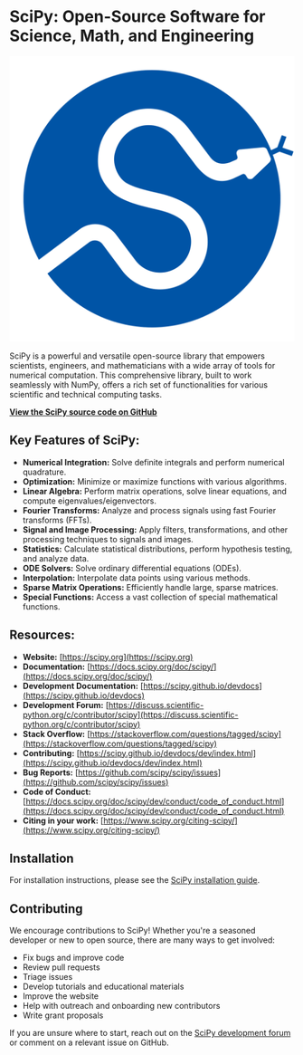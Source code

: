 # SciPy: Open-Source Software for Science, Math, and Engineering

[![SciPy Logo](https://raw.githubusercontent.com/scipy/scipy/main/doc/source/_static/logo.svg)](https://scipy.org)

SciPy is a powerful and versatile open-source library that empowers scientists, engineers, and mathematicians with a wide array of tools for numerical computation.  This comprehensive library, built to work seamlessly with NumPy, offers a rich set of functionalities for various scientific and technical computing tasks.

**[View the SciPy source code on GitHub](https://github.com/scipy/scipy)**

## Key Features of SciPy:

*   **Numerical Integration:** Solve definite integrals and perform numerical quadrature.
*   **Optimization:**  Minimize or maximize functions with various algorithms.
*   **Linear Algebra:**  Perform matrix operations, solve linear equations, and compute eigenvalues/eigenvectors.
*   **Fourier Transforms:** Analyze and process signals using fast Fourier transforms (FFTs).
*   **Signal and Image Processing:** Apply filters, transformations, and other processing techniques to signals and images.
*   **Statistics:**  Calculate statistical distributions, perform hypothesis testing, and analyze data.
*   **ODE Solvers:**  Solve ordinary differential equations (ODEs).
*   **Interpolation:**  Interpolate data points using various methods.
*   **Sparse Matrix Operations:**  Efficiently handle large, sparse matrices.
*   **Special Functions:**  Access a vast collection of special mathematical functions.

## Resources:

*   **Website:** [https://scipy.org](https://scipy.org)
*   **Documentation:** [https://docs.scipy.org/doc/scipy/](https://docs.scipy.org/doc/scipy/)
*   **Development Documentation:** [https://scipy.github.io/devdocs](https://scipy.github.io/devdocs)
*   **Development Forum:** [https://discuss.scientific-python.org/c/contributor/scipy](https://discuss.scientific-python.org/c/contributor/scipy)
*   **Stack Overflow:** [https://stackoverflow.com/questions/tagged/scipy](https://stackoverflow.com/questions/tagged/scipy)
*   **Contributing:** [https://scipy.github.io/devdocs/dev/index.html](https://scipy.github.io/devdocs/dev/index.html)
*   **Bug Reports:** [https://github.com/scipy/scipy/issues](https://github.com/scipy/scipy/issues)
*   **Code of Conduct:** [https://docs.scipy.org/doc/scipy/dev/conduct/code_of_conduct.html](https://docs.scipy.org/doc/scipy/dev/conduct/code_of_conduct.html)
*   **Citing in your work:** [https://www.scipy.org/citing-scipy/](https://www.scipy.org/citing-scipy/)

## Installation

For installation instructions, please see the [SciPy installation guide](https://scipy.org/install/).

## Contributing

We encourage contributions to SciPy!  Whether you're a seasoned developer or new to open source, there are many ways to get involved:

*   Fix bugs and improve code
*   Review pull requests
*   Triage issues
*   Develop tutorials and educational materials
*   Improve the website
*   Help with outreach and onboarding new contributors
*   Write grant proposals

If you are unsure where to start, reach out on the [SciPy development forum](https://discuss.scientific-python.org/c/contributor/scipy) or comment on a relevant issue on GitHub.